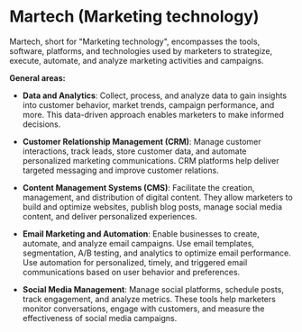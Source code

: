 # Martech (Marketing technology)

Martech, short for "Marketing technology", encompasses the tools, software, platforms, and technologies used by marketers to strategize, execute, automate, and analyze marketing activities and campaigns.

**General areas:**

* **Data and Analytics**: Collect, process, and analyze data to gain insights into customer behavior, market trends, campaign performance, and more. This data-driven approach enables marketers to make informed decisions.

* **Customer Relationship Management (CRM)**: Manage customer interactions, track leads, store customer data, and automate personalized marketing communications. CRM platforms help deliver targeted messaging and improve customer relations.

* **Content Management Systems (CMS)**: Facilitate the creation, management, and distribution of digital content. They allow marketers to build and optimize websites, publish blog posts, manage social media content, and deliver personalized experiences.

* **Email Marketing and Automation**: Enable businesses to create, automate, and analyze email campaigns. Use email templates, segmentation, A/B testing, and analytics to optimize email performance. Use automation for personalized, timely, and triggered email communications based on user behavior and preferences.

* **Social Media Management**: Manage social platforms, schedule posts, track engagement, and analyze metrics. These tools help marketers monitor conversations, engage with customers, and measure the effectiveness of social media campaigns.
